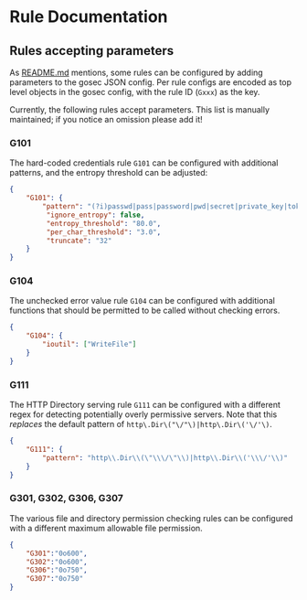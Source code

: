 # Rule Documentation

## Rules accepting parameters

As [README.md](https://github.com/securego/gosec/blob/master/README.md) mentions, some rules can be configured by adding parameters to the gosec JSON config. Per rule configs are encoded as top level objects in the gosec config, with the rule ID (`Gxxx`) as the key.

Currently, the following rules accept parameters. This list is manually maintained; if you notice an omission please add it!

### G101

The hard-coded credentials rule `G101` can be configured with additional patterns, and the entropy threshold can be adjusted:

```JSON
{
    "G101": {
        "pattern": "(?i)passwd|pass|password|pwd|secret|private_key|token",
         "ignore_entropy": false,
         "entropy_threshold": "80.0",
         "per_char_threshold": "3.0",
         "truncate": "32"
    }
}
```

### G104

The unchecked error value rule `G104` can be configured with additional functions that should be permitted to be called without checking errors.

```JSON
{
    "G104": {
        "ioutil": ["WriteFile"]
    }
}
```

### G111

The HTTP Directory serving rule `G111` can be configured with a different regex for detecting potentially overly permissive servers. Note that this *replaces* the default pattern of `http\.Dir\("\/"\)|http\.Dir\('\/'\)`.

```JSON
{
    "G111": {
        "pattern": "http\\.Dir\\(\"\\\/\"\\)|http\\.Dir\\('\\\/'\\)"
    }
}

```

### G301, G302, G306, G307

The various file and directory permission checking rules can be configured with a different maximum allowable file permission.

```JSON
{
    "G301":"0o600",
    "G302":"0o600",
    "G306":"0o750",
    "G307":"0o750"
}
```

